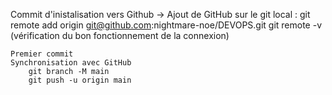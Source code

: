 Commit d'inistalisation vers Github -> 
	Ajout de GitHub sur le git local :
		git remote add origin git@github.com:nightmare-noe/DEVOPS.git
		git remote -v (vérification du bon fonctionnement de la connexion)

	Premier commit
	Synchronisation avec GitHub 
		git branch -M main
		git push -u origin main
